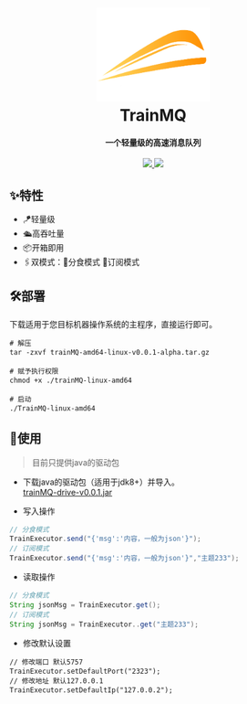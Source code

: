 <h1 align="center">
  <a href="/" alt="logo" >
  <img src="https://github.com/eisuto/TrainMQ/blob/main/static/logo2.png?raw=true" width="200" />
  </a>
  <br>
    TrainMQ
  <br>
</h1>
<h4 align="center">一个轻量级的高速消息队列</h4>

<p align="center">
  <a href="#">
    <img src="https://img.shields.io/badge/version-0.0.1-blue">
  </a>
  <a href="#">
      <img src="https://img.shields.io/badge/build-passing-brightgreen">
    </a>
</p>

## ✨特性
- 🪁轻量级
- 🛳高吞吐量
- 📦开箱即用
- 🖇双模式：🍕分食模式 📰订阅模式
## 🛠部署

下载适用于您目标机器操作系统的主程序，直接运行即可。

```shell script
# 解压
tar -zxvf trainMQ-amd64-linux-v0.0.1-alpha.tar.gz

# 赋予执行权限
chmod +x ./trainMQ-linux-amd64

# 启动
./TrainMQ-linux-amd64
```

## 🚄使用
> 目前只提供java的驱动包  
>  
- 下载java的驱动包（适用于jdk8+）并导入。  
[trainMQ-drive-v0.0.1.jar](https://github.com/eisuto/TrainMQ/releases/download/v0.0.1-alpha/trainMQ-drive-v0.0.1.jar)

- 写入操作
```java
// 分食模式
TrainExecutor.send("{'msg':'内容，一般为json'}");
// 订阅模式
TrainExecutor.send("{'msg':'内容，一般为json'}","主题233");
```

- 读取操作
```java
// 分食模式
String jsonMsg = TrainExecutor.get();
// 订阅模式
String jsonMsg = TrainExecutor..get("主题233");
```
- 修改默认设置
```javas
// 修改端口 默认5757
TrainExecutor.setDefaultPort("2323");
// 修改地址 默认127.0.0.1
TrainExecutor.setDefaultIp("127.0.0.2");
```